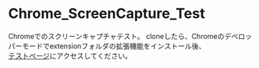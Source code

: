 # Chrome_ScreenCapture_Test
Chromeでのスクリーンキャプチャテスト。
cloneしたら、Chromeのデベロッパーモードでextensionフォルダの拡張機能をインストール後、  
[テストページ](https://turbographics2000.github.io/Chrome_ScreenCapture_Test/)にアクセスしてください。
